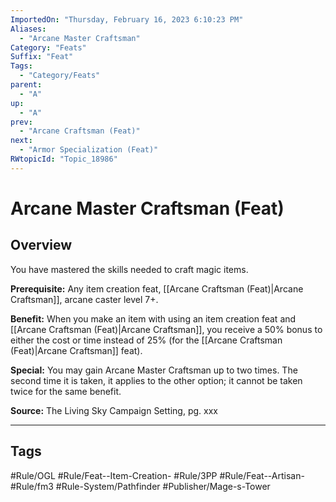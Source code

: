 ```yaml
---
ImportedOn: "Thursday, February 16, 2023 6:10:23 PM"
Aliases:
  - "Arcane Master Craftsman"
Category: "Feats"
Suffix: "Feat"
Tags:
  - "Category/Feats"
parent:
  - "A"
up:
  - "A"
prev:
  - "Arcane Craftsman (Feat)"
next:
  - "Armor Specialization (Feat)"
RWtopicId: "Topic_18986"
---
```

# Arcane Master Craftsman (Feat)
## Overview
You have mastered the skills needed to craft magic items.

**Prerequisite:** Any item creation feat, [[Arcane Craftsman (Feat)|Arcane Craftsman]], arcane caster level 7+.

**Benefit:** When you make an item with using an item creation feat and [[Arcane Craftsman (Feat)|Arcane Craftsman]], you receive a 50% bonus to either the cost or time instead of 25% (for the [[Arcane Craftsman (Feat)|Arcane Craftsman]] feat).

**Special:** You may gain Arcane Master Craftsman up to two times. The second time it is taken, it applies to the other option; it cannot be taken twice for the same benefit.

**Source:** The Living Sky Campaign Setting, pg. xxx


---
## Tags
#Rule/OGL #Rule/Feat--Item-Creation- #Rule/3PP #Rule/Feat--Artisan- #Rule/fm3 #Rule-System/Pathfinder #Publisher/Mage-s-Tower

